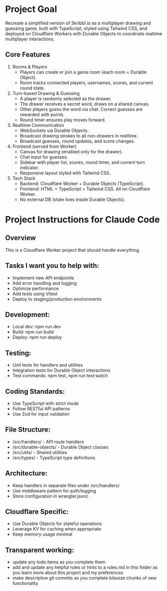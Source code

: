 # Project Goal
Recreate a simplified version of Skribbl.io as a multiplayer drawing and guessing game, built with TypeScript, styled using Tailwind CSS, and deployed on Cloudflare Workers with Durable Objects to coordinate realtime multiplayer interactions.

## Core Features

1.	Rooms & Players
	-	Players can create or join a game room (each room = Durable Object).
	-	Room tracks connected players, usernames, scores, and current round state.
2.	Turn-based Drawing & Guessing
	-	A player is randomly selected as the drawer.
	-	The drawer receives a secret word, draws on a shared canvas.
	-	Other players guess the word via chat. Correct guesses are rewarded with points.
	-	Round timer ensures play moves forward.
3.	Realtime Communication
	-	WebSockets via Durable Objects.
	-	Broadcast drawing strokes to all non-drawers in realtime.
	-	Broadcast guesses, round updates, and score changes.
4.	Frontend (served from Worker)
	-	Canvas for drawing (enabled only for the drawer).
	-	Chat input for guesses.
	-	Sidebar with player list, scores, round timer, and current turn indicator.
	-	Responsive layout styled with Tailwind CSS.
5.	Tech Stack
	-	Backend: Cloudflare Worker + Durable Objects (TypeScript).
	-	Frontend: HTML + TypeScript + Tailwind CSS. All on Cloudflare Worker.
	-	No external DB (state lives inside Durable Objects).

# Project Instructions for Claude Code

## Overview
This is a Cloudflare Worker project that should handle everything.

## Tasks I want you to help with:
- Implement new API endpoints
- Add error handling and logging
- Optimize performance
- Add tests using Vitest
- Deploy to staging/production environments

## Development:
- Local dev: npm run dev
- Build: npm run build
- Deploy: npm run deploy

## Testing:
- Unit tests for handlers and utilities
- Integration tests for Durable Object interactions
- Test commands: npm test, npm run test:watch

## Coding Standards:
- Use TypeScript with strict mode
- Follow RESTful API patterns
- Use Zod for input validation

## File Structure:
- /src/handlers/ - API route handlers
- /src/durable-objects/ - Durable Object classes
- /src/utils/ - Shared utilities
- /src/types/ - TypeScript type definitions

## Architecture:
- Keep handlers in separate files under /src/handlers/
- Use middleware pattern for auth/logging
- Store configuration in wrangler.jsonc

## Cloudflare Specific:
- Use Durable Objects for stateful operations
- Leverage KV for caching when appropriate
- Keep memory usage minimal

## Transparent working:
- update any todo items as you complete them
- add and update any helpful rules or hints to a rules.md in this folder as you learn more about this project and my preferences
- make descriptive git commits as you complete bitesize chunks of new functionality

